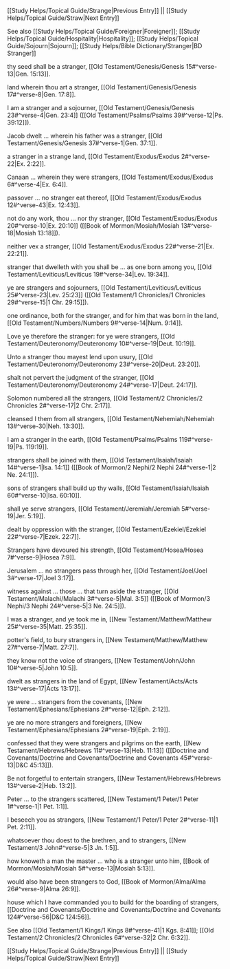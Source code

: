 [[Study Helps/Topical Guide/Strange|Previous Entry]]  ||  [[Study Helps/Topical Guide/Straw|Next Entry]]

 See also [[Study Helps/Topical Guide/Foreigner|Foreigner]]; [[Study Helps/Topical Guide/Hospitality|Hospitality]]; [[Study Helps/Topical Guide/Sojourn|Sojourn]]; [[Study Helps/Bible Dictionary/Stranger|BD Stranger]]

 thy seed shall be a stranger, [[Old Testament/Genesis/Genesis 15#^verse-13|Gen. 15:13]].

 land wherein thou art a stranger, [[Old Testament/Genesis/Genesis 17#^verse-8|Gen. 17:8]].

 I am a stranger and a sojourner, [[Old Testament/Genesis/Genesis 23#^verse-4|Gen. 23:4]] ([[Old Testament/Psalms/Psalms 39#^verse-12|Ps. 39:12]]).

 Jacob dwelt ... wherein his father was a stranger, [[Old Testament/Genesis/Genesis 37#^verse-1|Gen. 37:1]].

 a stranger in a strange land, [[Old Testament/Exodus/Exodus 2#^verse-22|Ex. 2:22]].

 Canaan ... wherein they were strangers, [[Old Testament/Exodus/Exodus 6#^verse-4|Ex. 6:4]].

 passover ... no stranger eat thereof, [[Old Testament/Exodus/Exodus 12#^verse-43|Ex. 12:43]].

 not do any work, thou ... nor thy stranger, [[Old Testament/Exodus/Exodus 20#^verse-10|Ex. 20:10]] ([[Book of Mormon/Mosiah/Mosiah 13#^verse-18|Mosiah 13:18]]).

 neither vex a stranger, [[Old Testament/Exodus/Exodus 22#^verse-21|Ex. 22:21]].

 stranger that dwelleth with you shall be ... as one born among you, [[Old Testament/Leviticus/Leviticus 19#^verse-34|Lev. 19:34]].

 ye are strangers and sojourners, [[Old Testament/Leviticus/Leviticus 25#^verse-23|Lev. 25:23]] ([[Old Testament/1 Chronicles/1 Chronicles 29#^verse-15|1 Chr. 29:15]]).

 one ordinance, both for the stranger, and for him that was born in the land, [[Old Testament/Numbers/Numbers 9#^verse-14|Num. 9:14]].

 Love ye therefore the stranger: for ye were strangers, [[Old Testament/Deuteronomy/Deuteronomy 10#^verse-19|Deut. 10:19]].

 Unto a stranger thou mayest lend upon usury, [[Old Testament/Deuteronomy/Deuteronomy 23#^verse-20|Deut. 23:20]].

 shalt not pervert the judgment of the stranger, [[Old Testament/Deuteronomy/Deuteronomy 24#^verse-17|Deut. 24:17]].

 Solomon numbered all the strangers, [[Old Testament/2 Chronicles/2 Chronicles 2#^verse-17|2 Chr. 2:17]].

 cleansed I them from all strangers, [[Old Testament/Nehemiah/Nehemiah 13#^verse-30|Neh. 13:30]].

 I am a stranger in the earth, [[Old Testament/Psalms/Psalms 119#^verse-19|Ps. 119:19]].

 strangers shall be joined with them, [[Old Testament/Isaiah/Isaiah 14#^verse-1|Isa. 14:1]] ([[Book of Mormon/2 Nephi/2 Nephi 24#^verse-1|2 Ne. 24:1]]).

 sons of strangers shall build up thy walls, [[Old Testament/Isaiah/Isaiah 60#^verse-10|Isa. 60:10]].

 shall ye serve strangers, [[Old Testament/Jeremiah/Jeremiah 5#^verse-19|Jer. 5:19]].

 dealt by oppression with the stranger, [[Old Testament/Ezekiel/Ezekiel 22#^verse-7|Ezek. 22:7]].

 Strangers have devoured his strength, [[Old Testament/Hosea/Hosea 7#^verse-9|Hosea 7:9]].

 Jerusalem ... no strangers pass through her, [[Old Testament/Joel/Joel 3#^verse-17|Joel 3:17]].

 witness against ... those ... that turn aside the stranger, [[Old Testament/Malachi/Malachi 3#^verse-5|Mal. 3:5]] ([[Book of Mormon/3 Nephi/3 Nephi 24#^verse-5|3 Ne. 24:5]]).

 I was a stranger, and ye took me in, [[New Testament/Matthew/Matthew 25#^verse-35|Matt. 25:35]].

 potter's field, to bury strangers in, [[New Testament/Matthew/Matthew 27#^verse-7|Matt. 27:7]].

 they know not the voice of strangers, [[New Testament/John/John 10#^verse-5|John 10:5]].

 dwelt as strangers in the land of Egypt, [[New Testament/Acts/Acts 13#^verse-17|Acts 13:17]].

 ye were ... strangers from the covenants, [[New Testament/Ephesians/Ephesians 2#^verse-12|Eph. 2:12]].

 ye are no more strangers and foreigners, [[New Testament/Ephesians/Ephesians 2#^verse-19|Eph. 2:19]].

 confessed that they were strangers and pilgrims on the earth, [[New Testament/Hebrews/Hebrews 11#^verse-13|Heb. 11:13]] ([[Doctrine and Covenants/Doctrine and Covenants/Doctrine and Covenants 45#^verse-13|D&C 45:13]]).

 Be not forgetful to entertain strangers, [[New Testament/Hebrews/Hebrews 13#^verse-2|Heb. 13:2]].

 Peter ... to the strangers scattered, [[New Testament/1 Peter/1 Peter 1#^verse-1|1 Pet. 1:1]].

 I beseech you as strangers, [[New Testament/1 Peter/1 Peter 2#^verse-11|1 Pet. 2:11]].

 whatsoever thou doest to the brethren, and to strangers, [[New Testament/3 John#^verse-5|3 Jn. 1:5]].

 how knoweth a man the master ... who is a stranger unto him, [[Book of Mormon/Mosiah/Mosiah 5#^verse-13|Mosiah 5:13]].

 would also have been strangers to God, [[Book of Mormon/Alma/Alma 26#^verse-9|Alma 26:9]].

 house which I have commanded you to build for the boarding of strangers, [[Doctrine and Covenants/Doctrine and Covenants/Doctrine and Covenants 124#^verse-56|D&C 124:56]].

 See also [[Old Testament/1 Kings/1 Kings 8#^verse-41|1 Kgs. 8:41]]; [[Old Testament/2 Chronicles/2 Chronicles 6#^verse-32|2 Chr. 6:32]].

[[Study Helps/Topical Guide/Strange|Previous Entry]]  ||  [[Study Helps/Topical Guide/Straw|Next Entry]]